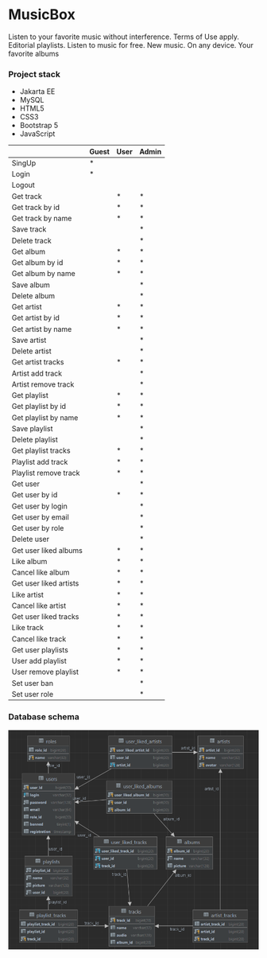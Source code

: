 # MusicBox

Listen to your favorite music without interference. Terms of Use apply. Editorial playlists. Listen to music for free. New music. On any device. Your favorite albums

### Project stack

* Jakarta EE
* MySQL
* HTML5
* CSS3
* Bootstrap 5
* JavaScript

|                        | Guest | User | Admin |
|------------------------|-------|------|-------|
| SingUp                 | *     |      |       |
| Login                  | *     |      |       |
| Logout                 |       |      |       |
| Get track              |       | *    | *     |
| Get track by id        |       | *    | *     |
| Get track by name      |       | *    | *     |
| Save track             |       |      | *     |
| Delete track           |       |      | *     |
| Get album              |       | *    | *     |
| Get album by id        |       | *    | *     |
| Get album by name      |       | *    | *     |
| Save album             |       |      | *     |
| Delete album           |       |      | *     |
| Get artist             |       | *    | *     |
| Get artist by id       |       | *    | *     |
| Get artist by name     |       | *    | *     |
| Save artist            |       |      | *     |
| Delete artist          |       |      | *     |
| Get artist tracks      |       | *    | *     |
| Artist add track       |       |      | *     |
| Artist remove track    |       |      | *     |
| Get playlist           |       | *    | *     |
| Get playlist by id     |       | *    | *     |
| Get playlist by name   |       | *    | *     |
| Save playlist          |       |      | *     |
| Delete playlist        |       |      | *     |
| Get playlist tracks    |       | *    | *     |
| Playlist add track     |       | *    | *     |
| Playlist remove track  |       | *    | *     |
| Get user               |       |      | *     |
| Get user by id         |       | *    | *     |
| Get user by login      |       |      | *     |
| Get user by email      |       |      | *     |
| Get user by role       |       |      | *     |
| Delete user            |       |      | *     |
| Get user liked albums  |       | *    | *     |
| Like album             |       | *    | *     |
| Cancel like album      |       | *    | *     |
| Get user liked artists |       | *    | *     |
| Like artist            |       | *    | *     |
| Cancel like artist     |       | *    | *     |
| Get user liked tracks  |       | *    | *     |
| Like track             |       | *    | *     |
| Cancel like track      |       | *    | *     |
| Get user playlists     |       | *    | *     |
| User add playlist      |       | *    | *     |
| User remove playlist   |       | *    | *     |
| Set user ban           |       |      | *     |
| Set user role          |       |      | *     |

### Database schema
![db schema img](https://github.com/ZaharPro/MusicBox/blob/main/src/main/sql/music_schema.png?raw=true)
